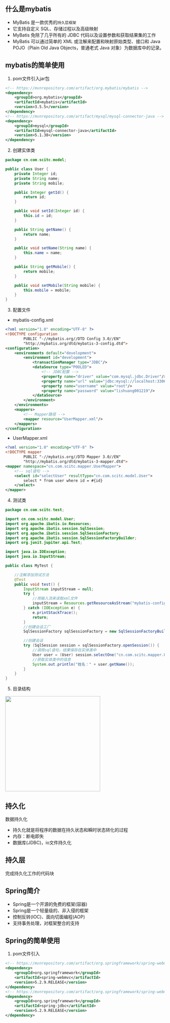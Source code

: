 ## 什么是mybatis
- MyBatis 是一款优秀的`持久层框架`
- 它支持自定义 SQL、存储过程以及高级映射
- MyBatis 免除了几乎所有的 JDBC 代码以及设置参数和获取结果集的工作
- MyBatis 可以通过简单的 XML 或注解来配置和映射原始类型、接口和 Java POJO（Plain Old Java Objects，普通老式 Java 对象）为数据库中的记录。

## mybatis的简单使用
1. pom文件引入jar包
```xml
<!-- https://mvnrepository.com/artifact/org.mybatis/mybatis -->
<dependency>
    <groupId>org.mybatis</groupId>
    <artifactId>mybatis</artifactId>
    <version>3.5.5</version>
</dependency>
<!-- https://mvnrepository.com/artifact/mysql/mysql-connector-java -->
<dependency>
    <groupId>mysql</groupId>
    <artifactId>mysql-connector-java</artifactId>
    <version>5.1.38</version>
</dependency>
```

2. 创建实体类
```java
package cn.com.scitc.model;

public class User {
    private Integer id;
    private String name;
    private String mobile;

    public Integer getId() {
        return id;
    }

    public void setId(Integer id) {
        this.id = id;
    }

    public String getName() {
        return name;
    }

    public void setName(String name) {
        this.name = name;
    }

    public String getMobile() {
        return mobile;
    }

    public void setMobile(String mobile) {
        this.mobile = mobile;
    }
}
```

3. 配置文件
- mybatis-config.xml
```xml
<?xml version="1.0" encoding="UTF-8" ?>
<!DOCTYPE configuration
        PUBLIC "-//mybatis.org//DTD Config 3.0//EN"
        "http://mybatis.org/dtd/mybatis-3-config.dtd">
<configuration>
    <environments default="development">
        <environment id="development">
            <transactionManager type="JDBC"/>
            <dataSource type="POOLED">
                <!-- JDBC配置 -->
                <property name="driver" value="com.mysql.jdbc.Driver"/>
                <property name="url" value="jdbc:mysql://localhost:3306/webapp1901"/>
                <property name="username" value="root"/>
                <property name="password" value="lishuang001219"/>
            </dataSource>
        </environment>
    </environments>
    <mappers>
        <!-- Mapper路径 -->
        <mapper resource="UserMapper.xml"/>
    </mappers>
</configuration>
```
- UserMapper.xml
```xml
<?xml version="1.0" encoding="UTF-8" ?>
<!DOCTYPE mapper
        PUBLIC "-//mybatis.org//DTD Mapper 3.0//EN"
        "http://mybatis.org/dtd/mybatis-3-mapper.dtd">
<mapper namespace="cn.com.scitc.mapper.UserMapper">
    <!-- sql语句 -->
    <select id="selectUser" resultType="cn.com.scitc.model.User">
        select * from user where id = #{id}
    </select>
</mapper>
```

4. 测试类
```java
package cn.com.scitc.test;

import cn.com.scitc.model.User;
import org.apache.ibatis.io.Resources;
import org.apache.ibatis.session.SqlSession;
import org.apache.ibatis.session.SqlSessionFactory;
import org.apache.ibatis.session.SqlSessionFactoryBuilder;
import org.junit.jupiter.api.Test;

import java.io.IOException;
import java.io.InputStream;

public class MyTest {

    //注解添加测试方法
    @Test
    public void test() {
        InputStream inputStream = null;
        try {
            //用输入流来读取xml文件
            inputStream = Resources.getResourceAsStream("mybatis-config.xml");
        } catch (IOException e) {
            e.printStackTrace();
            return;
        }
        //创建会话工厂
        SqlSessionFactory sqlSessionFactory = new SqlSessionFactoryBuilder().build(inputStream);

        //创建会话
        try (SqlSession session = sqlSessionFactory.openSession()) {
            //调用sql语句，结果保存在实体类中
            User user = (User) session.selectOne("cn.com.scitc.mapper.UserMapper.selectUser",1);
            //获取实体类中的信息
            System.out.println("姓名：" + user.getName());
        }
    }
}
```
5. 目录结构
<img src="D:/Study/Learning-record/SSM/mybatis简单使用目录结构.jpg" style="height:300px;width:300px;text-align:center;">

## 持久化
数据持久化
- 持久化就是将程序的数据在持久状态和瞬时状态转化的过程
- 内存：断电即失
- 数据库(JDBC)，io文件持久化

## 持久层
完成持久化工作的代码块

## Spring简介
- Spring是一个开源的免费的框架(容器)
- Spring是一个轻量级的、非入侵的框架
- 控制反转(IOC)、面向切面编程(AOP)
- 支持事务处理，对框架整合的支持

## Spring的简单使用
1. pom文件引入
```xml
<!-- https://mvnrepository.com/artifact/org.springframework/spring-webmvc -->
<dependency>
    <groupId>org.springframework</groupId>
    <artifactId>spring-webmvc</artifactId>
    <version>5.2.9.RELEASE</version>
</dependency>
<!-- https://mvnrepository.com/artifact/org.springframework/spring-webmvc -->
<dependency>
    <groupId>org.springframework</groupId>
    <artifactId>spring-jdbc</artifactId>
    <version>5.2.9.RELEASE</version>
</dependency>
```


